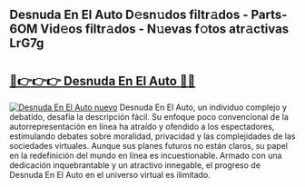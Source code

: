 ## Desnuda En El Auto D𝚎sn𝚞dos filtr𝚊dos - Parts-6OM Vid𝚎os filtr𝚊dos - N𝚞evas f𝚘tos atr𝚊ctivas LrG7g

# <h2><a href="http://mb9b45.tromn.icu/?c=Desnuda+En+El+Auto">🔗👉👉👉 Desnuda En El Auto 🔗🔗</a></h2>

[![Desnuda En El Auto nuevo](https://i.imgur.com/pEAQMta.gif)](http://mb9b45.tromn.icu/?c=Desnuda+En+El+Auto)
Desnuda En El Auto, un individuo complejo y debatido, desafía la descripción fácil. Su enfoque poco convencional de la autorrepresentación en línea ha atraído y ofendido a los espectadores, estimulando debates sobre moralidad, privacidad y las complejidades de las sociedades virtuales. Aunque sus planes futuros no están claros, su papel en la redefinición del mundo en línea es incuestionable. Armado con una dedicación inquebrantable y un atractivo innegable, el progreso de Desnuda En El Auto en el universo virtual es ilimitado.
